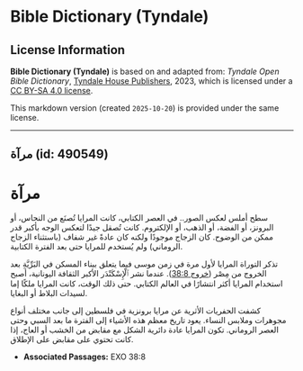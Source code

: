 # Bible Dictionary (Tyndale)

## License Information

**Bible Dictionary (Tyndale)** is based on and adapted from: _Tyndale Open Bible Dictionary_, [Tyndale House Publishers](https://tyndaleopenresources.com/), 2023, which is licensed under a [CC BY-SA 4.0 license](https://creativecommons.org/licenses/by-sa/4.0/legalcode.en).

This markdown version (created `2025-10-20`) is provided under the same license.



--------------------------------

## مرآة (id: 490549)

مرآة
====

سطح أملس لعكس الصور.. في العصر الكتابي، كانت المرايا تُصنَع من النحاس، أو البرونز، أو الفضة، أو الذهب، أو الإلكتروم. كانت تُصقل جيدًا لتعكس الوجه بأكبر قدر ممكن من الوضوح. كان الزجاج موجودًا ولكنه كان عادةً غير شفاف (باستثناء الزجاج الروماني) ولم يُستخدم للمرايا حتى بعد الفترة الكتابية.

تذكر التوراة المرايا لأول مرة في زمن موسى فيما يتعلق ببناء المسكن في البَرِّيَّةِ بعد الخروج من مِصْر ([خروج 38:8](https://ref.ly/Exod38:8)). عندما نشر ٱلْإِسْكَنْدَر الأكبر الثقافة اليونانية، أصبح استخدام المرايا أكثر انتشارًا في العالم الكتابي. حتى ذلك الوقت، كانت المرايا ملكًا إما لسيدات البلاط أو البغايا.

كشفت الحفريات الأثرية عن مرايا برونزية في فلسطين إلى جانب مختلف أنواع مجوهرات وملابس النساء. يعود تاريخ معظم هذه الأشياء إلى الفترة ما بعد السبي وحتى العصر الروماني. تكون المرايا عادة دائرية الشكل مع مقابض من الخشب أو العاج، إذا كانت تحتوي على مقابض على الإطلاق.

* **Associated Passages:** EXO 38:8

